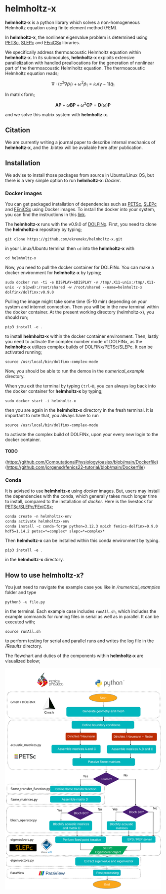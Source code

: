 # helmholtz-x

**helmholtz-x** is a python library which solves a non-homogeneous Helmholtz equation using finite element method (FEM).

In **helmholtz-x**, the nonlinear eigenvalue problem is determined using [PETSc](https://petsc.org/release/overview/), [SLEPc](https://slepc.upv.es/) and [FEniCSx](https://github.com/FEniCS) libraries. 

We specifically address thermoacoustic Helmholtz equation within **helmholtz-x**. In its submodules, **helmholtz-x** exploits extensive parallelization with handled preallocations for the generation of nonlinear part of the thermoacoustic Helmlholtz equation. The thermoacoustic Helmholtz equation reads;

$$ \nabla\cdot\left( c^2 \nabla  \hat{p}_1 \right) + \omega^2\hat{p}_1  = i\omega (\gamma-1)\hat{q}_1  $$

In matrix form;

$$ \textbf{A}\textbf{P} + \omega \textbf{B}\textbf{P} + \omega^2 \textbf{C} \textbf{P} = \textbf{D}(\omega)\textbf{P} $$

and we solve this matrix system with **helmholtz-x**.

## Citation

We are currently writing a journal paper to describe internal mechanics of **helmholtz-x**, and the .bibtex will be available here after publication.

## Installation

We advise to install those packages from source in Ubuntu/Linux OS, but there is a very simple option to run **helmholtz-x**: *Docker*.  

### Docker images

You can get packaged installation of dependencies such as [PETSc](https://petsc.org/release/overview/), [SLEPc](https://slepc.upv.es/) and [FEniCSx](https://github.com/FEniCS) using Docker images. To install the docker into your system, you can find the instructions in this [link](https://docs.docker.com/engine/install/ubuntu/#install-using-the-repository). 

The **helmholtz-x** runs with the v0.9.0 of [DOLFINx](https://github.com/FEniCS/dolfinx). First, you need to clone the **helmholtz-x** repository by typing;

```
git clone https://github.com/ekremekc/helmholtz-x.git
```
in your Linux/Ubuntu terminal then `cd` into the **helmholtz-x** with

```
cd helmholtz-x
```
Now, you need to pull the docker container for DOLFINx. You can make a docker environment for **helmholtz-x** by typing;

```
sudo docker run -ti -e DISPLAY=$DISPLAY -v /tmp/.X11-unix:/tmp/.X11-unix -v $(pwd):/root/shared -w /root/shared --name=helmholtz-x dolfinx/dolfinx:v0.9.0
```
Pulling the image might take some time (5-10 min) depending on your system and internet connection. Then you will be in the new terminal within the docker container. At the present working directory (helmholtz-x), you should run;

```
pip3 install -e .
```
to install **helmholtz-x** within the docker container environment. Then, lastly you need to activate the complex number mode of DOLFINx, as the **helmholtz-x** utilizes complex builds of DOLFINx/PETSc/SLEPc. It can be activated running;

```shell
source /usr/local/bin/dolfinx-complex-mode
```

Now, you should be able to run the demos in the *numerical_example* directory.

When you exit the terminal by typing `Ctrl+D`, you can always log back into the docker container for **helmholtz-x** by typing;

```
sudo docker start -i helmholtz-x
```
then you are again in the **helmholtz-x** directory in the fresh terminal. It is important to note that, you always have to run

```shell
source /usr/local/bin/dolfinx-complex-mode
```
to activate the complex build of DOLFINx, upon your every new login to the docker container.

#### TODO
(https://github.com/ComputationalPhysiology/oasisx/blob/main/Dockerfile)
(https://github.com/jorgensd/fenics22-tutorial/blob/main/Dockerfile)

### Conda

It is advised to use **helmholtz-x** using *docker* images. But, users may install the dependencies with the conda, which generally takes much longer time to install, compared to the installation of *docker*. Here is the livestock for [PETSc/SLEPc/FEniCSx](https://fenicsproject.discourse.group/t/error-when-trying-to-solve-complex-eigenvalue-problem-in-parallel/13546/3);

```shell
conda create -n helmholtzx-env
conda activate helmholtzx-env
conda install -c conda-forge python=3.12.3 mpich fenics-dolfinx=0.9.0 hdf5=1.14.2 petsc=*=complex* slepc=*=complex*
```
Then **helmholtz-x** can be installed within this conda environment by typing.

```
pip3 install -e .
```
in the **helmholtz-x** directory.

## How to use helmholtz-x?

You just need to navigate the example case you like in */numerical_examples* folder and type 

```
python3 -u file.py
```
in the terminal. Each example case includes `runAll.sh`, which includes the example commands for running files in serial as well as in parallel. It can be executed with;
```
source runAll.sh
```
to perform testing for serial and parallel runs and writes the log file in the */Results* directory.

The flowchart and duties of the components within **helmholtz-x** are visualized below;

![alt text](https://github.com/ekremekc/helmholtz-x/blob/main/docs/flowchart.svg?raw=true)

